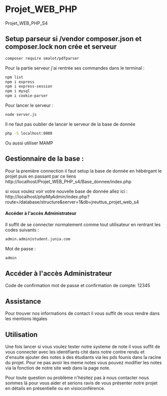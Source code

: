 # Projet_WEB_PHP

Projet_WEB_PHP_S4

## Setup parseur si /vendor composer.json et composer.lock non crée et serveur

```bash
composer require smalot/pdfparser
```
Pour la partie serveur j'ai rentrée ses commandes dans le terminal :

```bash
npm list
npm i express
npm i express-session
npm i mysql
npm i cookie-parser
```

Pour lancer le serveur :

```bash
node server.js
```
Il ne faut pas oublier de lancer le serveur de la base de donnée

```bash
php -S localhost:8000
```

Ou aussi utiliser MAMP

## Gestionnaire de la base :

Pour la première connection il faut setup la base de donnée en hébérgant le projet puis en passant par ce liens
http://localhost/Projet_WEB_PHP_s4/Base_donnee/index.php

si vous voulez voir votre nouvelle base de donnée allez ici : http://localhost/phpMyAdmin/index.php?route=/database/structure&server=1&db=jreuttus_projet_web_s4


#### Accéder à l'accès Administrateur

Il suffit de se connecter normalement comme tout utilisateur en rentrant les codes suivants :

```py
admin.admin@student.junia.com
```

Mot de passe :

```py
admin
```

## Accéder à l'accès Administrateur

Code de confirmation mot de passe et confirmation de compte:
12345


## Assistance

Pour trouver nos informations de contact il vous suffit de vous rendre dans les mentions légales

## Utilisation

Une fois lancer si vous voulez tester notre systeme de note il vous suffit de vous connecter avec les identifiants cité dans notre contre rendu et d'ensuite ajouter des notes à des étudiants via les pds founis dans la racine du projet. Pour ne pas avoir les meme notes vous pouvez modifier les notes via la fonction de notre site web dans la page note.

Pour toute question ou problème n'hésitez pas à nous contacter nous sommes là pour vous aider et serions ravis de vous présenter notre projet en détails en présentielle ou en visioconférence.
